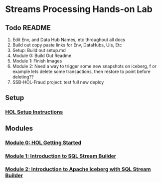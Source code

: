 # Streams Processing Hands-on Lab
 


## Todo README
1. Edit Env, and Data Hub Names, etc throughout all docs
2. Build out copy paste links for Env, DataHubs, UIs, Etc
3. Setup: Build out setup.md
4. Module 0:  Build Out Readme
5. Module 1:  Finish Images
6. Module 2:  Need a way to trigger some new snapshots on iceberg, f or example lets delete some transactions, then restore to point before deleting??
7. SSB-HOL-Fraud project:  test full new deploy

## Setup

### [HOL Setup Instructions](setup.md)

## Modules

### [Module 0: HOL Getting Started](module_0.md)

### [Module 1: Introduction to SQL Stream Builder](module_1.md)

### [Module 2: Introduction to Apache Iceberg with SQL Stream Builder](module_2.md)

